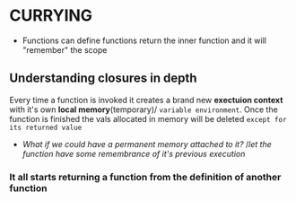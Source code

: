 # CURRYING
- Functions can define functions
 return the inner function and it will "remember" the scope

 ## Understanding closures in depth
 Every time a function is invoked it creates a brand new **exectuion context** with it's own **local memory**(temporary)/ `variable environment`.
  Once the function is finished the vals allocated in memory will be deleted `except for its returned value`

  - *What if we could have a permanent memory attached to it?* /*let the function have some remembrance of it's previous execution*

  ### It all starts returning a function from the definition of another function 